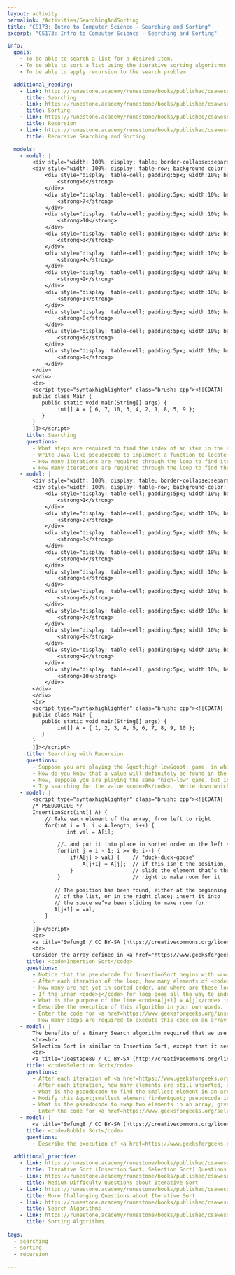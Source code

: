 ```yaml
---
layout: activity
permalink: /Activities/SearchingAndSorting
title: "CS173: Intro to Computer Science - Searching and Sorting"
excerpt: "CS173: Intro to Computer Science - Searching and Sorting"

info:
  goals: 
    - To be able to search a list for a desired item.
    - To be able to sort a list using the iterative sorting algorithms <code>Bubble Sort</code>, <code>Insertion Sort</code>, and <code>Selection Sort</code>
    - To be able to apply recursion to the search problem.

  additional_reading:
    - link: https://runestone.academy/runestone/books/published/csawesome/Unit7-ArrayList/topic-7-5-searching.html 
      title: Searching
    - link: https://runestone.academy/runestone/books/published/csawesome/Unit7-ArrayList/topic-7-6-sorting.html 
      title: Sorting
    - link: https://runestone.academy/runestone/books/published/csawesome/Unit10-Recursion/topic-10-1-recursion.html
      title: Recursion
    - link: https://runestone.academy/runestone/books/published/csawesome/Unit10-Recursion/topic-10-2-recursive-search-sort.html 
      title: Recursive Searching and Sorting   

  models:
    - model: |
        <div style="width: 100%; display: table; border-collapse:separate; border-spacing:5px;">
        <div style="width: 100%; display: table-row; background-color: black; color: white;">
            <div style="display: table-cell; padding:5px; width:10%; background-color: black; color: white;">
                <strong>6</strong>
            </div>
            <div style="display: table-cell; padding:5px; width:10%; background-color: black; color: white;">
                <strong>7</strong>
            </div>
            <div style="display: table-cell; padding:5px; width:10%; background-color: black; color: white;">
                <strong>10</strong>
            </div>
            <div style="display: table-cell; padding:5px; width:10%; background-color: black; color: white;">
                <strong>3</strong>
            </div>            
            <div style="display: table-cell; padding:5px; width:10%; background-color: black; color: white;">
                <strong>4</strong>
            </div>
            <div style="display: table-cell; padding:5px; width:10%; background-color: black; color: white;">
                <strong>2</strong>
            </div>
            <div style="display: table-cell; padding:5px; width:10%; background-color: black; color: white;">
                <strong>1</strong>
            </div>
            <div style="display: table-cell; padding:5px; width:10%; background-color: black; color: white;">
                <strong>8</strong>
            </div>
            <div style="display: table-cell; padding:5px; width:10%; background-color: black; color: white;">
                <strong>5</strong>
            </div>
            <div style="display: table-cell; padding:5px; width:10%; background-color: black; color: white;">
                <strong>9</strong>
            </div>            
        </div>    
        </div>
        <br>
        <script type="syntaxhighlighter" class="brush: cpp"><![CDATA[        
        public class Main {
           public static void main(String[] args) {
                int[] A = { 6, 7, 10, 3, 4, 2, 1, 8, 5, 9 };
           }
        }
        ]]></script>        
      title: Searching
      questions:
        - What steps are required to find the index of an item in the array (say, the number <code>2</code>)?
        - Write Java-like pseudocode to implement a function to locate a value <code>k</code> in an array <code>A</code>.
        - How many iterations are required through the loop to find item <code>6</code>?  How about item <code>9</code>?
        - How many iterations are required through the loop to find the last item in a list of size <code>N</code>?
    - model: |
        <div style="width: 100%; display: table; border-collapse:separate; border-spacing:5px;">
        <div style="width: 100%; display: table-row; background-color: black; color: white;">
            <div style="display: table-cell; padding:5px; width:10%; background-color: black; color: white;">
                <strong>1</strong>
            </div>
            <div style="display: table-cell; padding:5px; width:10%; background-color: black; color: white;">
                <strong>2</strong>
            </div>
            <div style="display: table-cell; padding:5px; width:10%; background-color: black; color: white;">
                <strong>3</strong>
            </div>
            <div style="display: table-cell; padding:5px; width:10%; background-color: black; color: white;">
                <strong>4</strong>
            </div>            
            <div style="display: table-cell; padding:5px; width:10%; background-color: black; color: white;">
                <strong>5</strong>
            </div>
            <div style="display: table-cell; padding:5px; width:10%; background-color: black; color: white;">
                <strong>6</strong>
            </div>
            <div style="display: table-cell; padding:5px; width:10%; background-color: black; color: white;">
                <strong>7</strong>
            </div>
            <div style="display: table-cell; padding:5px; width:10%; background-color: black; color: white;">
                <strong>8</strong>
            </div>
            <div style="display: table-cell; padding:5px; width:10%; background-color: black; color: white;">
                <strong>9</strong>
            </div>
            <div style="display: table-cell; padding:5px; width:10%; background-color: black; color: white;">
                <strong>10</strong>
            </div>            
        </div>    
        </div>
        <br>
        <script type="syntaxhighlighter" class="brush: cpp"><![CDATA[        
        public class Main {
           public static void main(String[] args) {
                int[] A = { 1, 2, 3, 4, 5, 6, 7, 8, 9, 10 };
           }
        }
        ]]></script>        
      title: Searching with Recursion
      questions:
        - Suppose you are playing the &quot;high-low&quot; game, in which you have to guess a number, and are told that the correct value is higher or lower than your guess.  What would be the best first guess, if you knew the value was between <code>1</code> and <code>10</code>?        
        - How do you know that a value will definitely be found in the right half of the array?  How about on the left half of the array?
        - Now, suppose you are playing the same "high-low" game, but instead of knowing the range of values you’re looking for, you know how big the array is that you’re searching.  You are still told whether your value is higher or lower than your guess.  Which element would you pick for your guess?  In mathematics, this element or value is known as the ______ of the list?
        - Try searching for the value <code>8</code>.  Write down which indices of the array you are searching within (initially <code>0</code> through <code>9</code>), and the index of your guess, at each step of the search, until you find the value <code>8</code>.  How many guesses were required?  How many guesses would have been required if the list was not sorted?
    - model: |
        <script type="syntaxhighlighter" class="brush: cpp"><![CDATA[        
        /* PSEUDOCODE */
        InsertionSort(int[] A) {
            // Take each element of the array, from left to right
            for(int i = 1; i < A.length; i++) {
                   int val = A[i];

                //… and put it into place in sorted order on the left side
                for(int j = i - 1; i >= 0; i--) {
                    if(A[j] > val) {    // "duck-duck-goose" 
                        A[j+1] = A[j];  // if this isn’t the position,
                    }                   // slide the element that’s there 
                }                       // right to make room for it
         
               // The position has been found, either at the beginning 
               // of the list, or in the right place; insert it into
               // the space we’ve been sliding to make room for!
               A[j+1] = val;
            }
        }        
        ]]></script>
        <br>
        <a title="Swfung8 / CC BY-SA (https://creativecommons.org/licenses/by-sa/3.0)" href="https://commons.wikimedia.org/wiki/File:Insertion-sort-example-300px.gif"><img width="256" alt="Insertion-sort-example-300px" src="https://upload.wikimedia.org/wikipedia/commons/0/0f/Insertion-sort-example-300px.gif"></a>
        <br>
        Consider the array defined in <a href="https://www.geeksforgeeks.org/insertion-sort/">this example</a>: [ 4, 3, 2, 10, 12, 1, 5, 6 ]
      title: <code>Insertion Sort</code>
      questions: 
        - Notice that the pseudocode for InsertionSort begins with <code>i = 1</code>, not <code>0</code>.  Why might this be?
        - After each iteration of the loop, how many elements of <code>A</code> are in sorted order?  Where are these elements located?
        - How many are not yet in sorted order, and where are these located?
        - If the inner <code>j</code> for loop goes all the way to index <code>0</code> without finding the key, what do we know about the value we’re inserting in this step?
        - What is the purpose of the line <code>A[j+1] = A[j]</code> inside the inner for loop?
        - Describe the execution of this algorithm in your own words.
        - Enter the code for <a href=https://www.geeksforgeeks.org/insertion-sort/>Insertion Sort</a> into the <a href=https://cscircles.cemc.uwaterloo.ca/java_visualize/#mode=edit>Java Visualizer</a> and execute it step-by-step.  
        - How many steps are required to execute this code on an array of size <code>10</code>?  In other words, how many times is the code inside the inner loop executed?  How does this count relate to the size of the array?       
    - model: |
        The benefits of a Binary Search algorithm required that we use a sorted list.  Given an unsorted array, we can sort it with an algorithm.
        <br><br>
        Selection Sort is similar to Insertion Sort, except that it searches the array for the smallest item, and inserts it on the left position.  It continues doing this, except that in step 2, it searches for the smallest item in the sub-array that starts at index <code>1</code> (instead of <code>0</code>, since that was the smallest element from the last step, and now we’re looking for the "second smallest element").  It continues to insert the "next smallest element" into the left position of the array, to the right of the ones it has inserted before.  So, the "second smallest" element goes in the "second position" from the left, and the "third smallest element" goes in the "third position from the left," and so on.  It "Selects" the smallest element that has yet to be sorted, and places it into the proper position.
        <br>
        <a title="Joestape89 / CC BY-SA (http://creativecommons.org/licenses/by-sa/3.0/)" href="https://commons.wikimedia.org/wiki/File:Selection-Sort-Animation.gif"><img width="64" alt="Selection-Sort-Animation" src="https://upload.wikimedia.org/wikipedia/commons/9/94/Selection-Sort-Animation.gif"></a>
      title: <code>Selection Sort</code>
      questions: 
        - After each iteration of <a href=https://www.geeksforgeeks.org/selection-sort/>Selection Sort</a>, how many elements are in sorted order, and where are they located?
        - After each iteration, how many elements are still unsorted, and where are they located?
        - What is the pseudocode to find the smallest element in an array?
        - Modify this &quot;smallest element finder&quot; pseudocode into a function that finds the smallest element in an array, but with a parameter to indicate what positions to start and stop searching (<i>i.e.</i>, the starting and stopping indices).
        - What is the pseudocode to swap two elements in an array, given their indices?
        - Enter the code for <a href=https://www.geeksforgeeks.org/selection-sort/>Selection Sort</a> into the <a href=https://cscircles.cemc.uwaterloo.ca/java_visualize/#mode=edit>Java Visualizer</a> and execute it step-by-step.
    - model: |
        <a title="Swfung8 / CC BY-SA (https://creativecommons.org/licenses/by-sa/3.0)" href="https://commons.wikimedia.org/wiki/File:Bubble-sort-example-300px.gif"><img width="256" alt="Bubble-sort-example-300px" src="https://upload.wikimedia.org/wikipedia/commons/c/c8/Bubble-sort-example-300px.gif"></a>
      title: <code>Bubble Sort</code>
      questions: 
        - Describe the execution of <a href=https://www.geeksforgeeks.org/bubble-sort/>Bubble Sort</a> in your own words.
        
  additional_practice:
    - link: https://runestone.academy/runestone/books/published/csawesome/Unit7-ArrayList/ssEasyMC.html
      title: Iterative Sort (Insertion Sort, Selection Sort) Questions
    - link: https://runestone.academy/runestone/books/published/csawesome/Unit7-ArrayList/ssHardMC.html
      title: Medium Difficulty Questions about Iterative Sort
    - link: https://runestone.academy/runestone/books/published/csawesome/Unit7-ArrayList/ssMedMC.html
      title: More Challenging Questions about Iterative Sort
    - link: https://runestone.academy/runestone/books/published/csawesome/Unit7-ArrayList/topic-7-5-searching.html
      title: Search Algorithms
    - link: https://runestone.academy/runestone/books/published/csawesome/Unit7-ArrayList/topic-7-6-sorting.html
      title: Sorting Algorithms
      
tags:
  - searching
  - sorting
  - recursion
  
---
```


